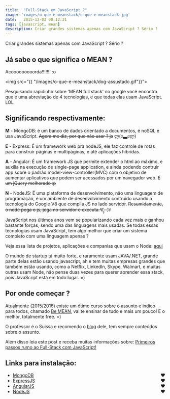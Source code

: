 ```yaml
---
title:  "Full-Stack em JavaScript ?"
image: 'images/o-que-e-meanstack/o-que-e-meanstack.jpg'
date:   2015-12-03 00:12:31
tags: [javascript, mean]
description: Criar grandes sistemas apenas com JavaScript ? Sério ?
---
```

Criar grandes sistemas apenas com JavaScript ? Sério ?

## Já sabe o que significa o MEAN ?

Acooooooooorda!!!!!!! :o

<img src="{{ "/images/o-que-e-meanstack/dog-assustado.gif"}}">

Pesquisando rapidinho sobre 'MEAN full stack' no google você encontra que é uma abreviação de 4 tecnologias, e que todas elas usam JavaScript. LOL

## Significando respectivamente:

<b>M</b> - MongoDB: é um banco de dados orientado a documentos, é noSQL e usa JavaScript. <del>Agora me diz, por que não usar ? js</del> ლ(ಠ▃ಠლ)

<b>E</b> - Express: É um framework web pra nodeJS, ele faz controle de rotas para construir páginas e multipáginas, e até aplicações híbridas.

<b>A</b> - Angular: É um framework JS que permite extender o html ao máximo, e auxilia na execução de single-page application, e ainda podendo contruir app sobre o padrão model-view-controller(MVC) com o objetivo de aumentar aplicativos que podem ser acessados por um navegador web. <del>É um jQuery melhorado :p</del>

<b>N</b> - NodeJS: É uma plataforma de desenvolvimento, não uma linguagem de programação, é um ambiente de desenvolvimento contruido usando a tecnologia do Google V8 que compila JS no lado servidor. <del>Resumidamente, o node pega o js, joga no servidor e executa.</del>٩(-̮̮̃-̃)۶

JavaScript nos últimos anos vem se popularizando cada vez mais e ganhou bastante forças, sendo uma das linguagens mais usadas.
Se todas essas tecnologias usam JavaScript, tem algo melhor que criar um sistema
completo com uma linguagem apenas ?

Veja essa lista de projetos, aplicações e companias que usam o Node:
[aqui](https://github.com/nodejs/node-v0.x-archive/wiki/Projects%2C-Applications%2C-and-Companies-Using-Node)

O mundo de startup tá muito forte, e raramente usam JAVA/.NET, grande parte delas estão usando javascript, ah e tem muitas empresas grandes que também estão usando, como a Netflix, LinkedIn, Skype, Walmart, e muitas outras usam Node, não pense duas vezes para querer aprender essa stack, pois JavaScript está em todo lugar. =)

## Por onde começar ?

Atualmente (2015/2016) existe um ótimo curso sobre o assunto e indico para todos, chamado [Be MEAN](http://dagora.net/be-mean/), vai te ensinar de tudo e mais um pouco! E o melhor, totalmente free. =)

O professor é o Suissa e recomendo o [blog](http://nomadev.com.br/) dele, tem sempre conteúdos sobre o assunto.

Além disso leia este post e receba muitas informações sobre:
[Primeiros passos rumo ao Full-Stack com JavaScript!](https://medium.com/@cristofersousa/full-stack-developer-como-me-tornar-um-5c9d23765461#.g5xz3zu3u)

## Links para instalação:
- [MongoDB](https://www.mongodb.org/) <span id="coracao" style="float:right"> ♥</span>
- [ExpressJS](http://expressjs.com/en/index.html) <span id="coracao" style="float:right"> ♥</span>
- [AngularJS](https://angularjs.org/) <span id="coracao" style="float:right"> ♥</span>
- [NodeJS](https://nodejs.org/en/) <span id="coracao" style="float:right"> ♥</span>

